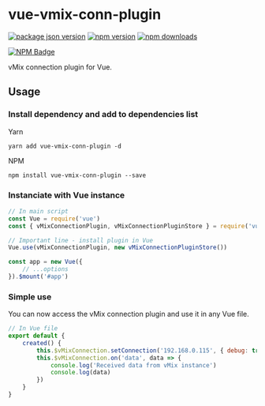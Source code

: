 # vue-vmix-conn-plugin

[![package json version](https://img.shields.io/github/package-json/v/jensstigaard/vue-vmix-conn-plugin.svg)](https://www.github/jensstigaard/vue-vmix-conn-plugin)
[![npm version](https://badge.fury.io/js/vue-vmix-conn-plugin.svg)](https://www.npmjs.com/package/vue-vmix-conn-plugin)
[![npm downloads](https://img.shields.io/npm/dm/vue-vmix-conn-plugin)](https://www.npmjs.com/package/vue-vmix-conn-plugin)

[![NPM Badge](https://nodei.co/npm/vue-vmix-conn-plugin.png)](https://npmjs.com/package/vue-vmix-conn-plugin)

vMix connection plugin for Vue.

## Usage
### Install dependency and add to dependencies list
Yarn
```
yarn add vue-vmix-conn-plugin -d
```
NPM
```
npm install vue-vmix-conn-plugin --save
```

### Instanciate with Vue instance
```javascript
// In main script
const Vue = require('vue')
const { vMixConnectionPlugin, vMixConnectionPluginStore } = require('vue-vmix-conn-plugin')

// Important line - install plugin in Vue
Vue.use(vMixConnectionPlugin, new vMixConnectionPluginStore())

const app = new Vue({
	// ...options
}).$mount('#app')
```
### Simple use
You can now access the vMix connection plugin and use it in any Vue file.
```javascript
// In Vue file
export default {
	created() {
		this.$vMixConnection.setConnection('192.168.0.115', { debug: true })
		this.$vMixConnection.on('data', data => {
			console.log('Received data from vMix instance')
			console.log(data)
		})
	}
}
```
